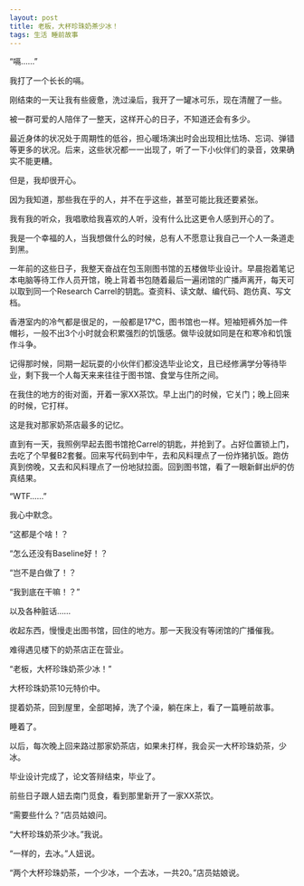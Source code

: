 ```yaml
---
layout: post
title: 老板，大杯珍珠奶茶少冰！
tags: 生活 睡前故事
---
```


“嗝……”

我打了一个长长的嗝。

刚结束的一天让我有些疲惫，洗过澡后，我开了一罐冰可乐，现在清醒了一些。

<!--more-->

被一群可爱的人陪伴了一整天，这样开心的日子，不知道还会有多少。

最近身体的状况处于周期性的低谷，担心暖场演出时会出现相比怯场、忘词、弹错等更多的状况。后来，这些状况都一一出现了，听了一下小伙伴们的录音，效果确实不能更糟。

但是，我却很开心。

因为我知道，那些我在乎的人，并不在乎这些，甚至可能比我还要紧张。

我有我的听众，我唱歌给我喜欢的人听，没有什么比这更令人感到开心的了。

我是一个幸福的人，当我想做什么的时候，总有人不愿意让我自己一个人一条道走到黑。

一年前的这些日子，我整天奋战在包玉刚图书馆的五楼做毕业设计。早晨抱着笔记本电脑等待工作人员开馆，晚上背着书包随着最后一遍闭馆的广播声离开，每天可以取到同一个Research Carrel的钥匙。查资料、读文献、编代码、跑仿真、写文档。

香港室内的冷气都是很足的，一般都是17℃，图书馆也一样。短袖短裤外加一件帽衫，一般不出3个小时就会积累强烈的饥饿感。做毕设就如同是在和寒冷和饥饿作斗争。

记得那时候，同期一起玩耍的小伙伴们都没选毕业论文，且已经修满学分等待毕业，剩下我一个人每天来来往往于图书馆、食堂与住所之间。

在我住的地方的街对面，开着一家XX茶饮。早上出门的时候，它关门；晚上回来的时候，它打样。

这是我对那家奶茶店最多的记忆。

直到有一天，我照例早起去图书馆抢Carrel的钥匙，并抢到了。占好位置锁上门，去吃了个早餐B2套餐。回来写代码到中午，去和风料理点了一份炸猪扒饭。跑仿真到傍晚，又去和风料理点了一份地狱拉面。回到图书馆，看了一眼新鲜出炉的仿真结果。

“WTF……”

我心中默念。

“这都是个啥！？

“怎么还没有Baseline好！？

“岂不是白做了！？

“我到底在干嘛！？”

以及各种脏话……

收起东西，慢慢走出图书馆，回住的地方。那一天我没有等闭馆的广播催我。

难得遇见楼下的奶茶店正在营业。

“老板，大杯珍珠奶茶少冰！”

大杯珍珠奶茶10元特价中。

提着奶茶，回到屋里，全部喝掉，洗了个澡，躺在床上，看了一篇睡前故事。

睡着了。

以后，每次晚上回来路过那家奶茶店，如果未打样，我会买一大杯珍珠奶茶，少冰。

毕业设计完成了，论文答辩结束，毕业了。

前些日子跟人妞去南门觅食，看到那里新开了一家XX茶饮。

“需要些什么？”店员姑娘问。

“大杯珍珠奶茶少冰。”我说。

“一样的，去冰。”人妞说。

“两个大杯珍珠奶茶，一个少冰，一个去冰，一共20。”店员姑娘说。